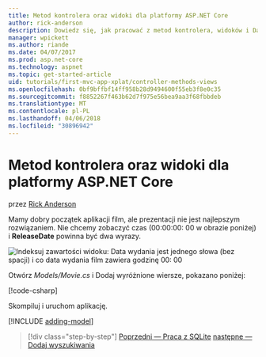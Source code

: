 ```yaml
---
title: Metod kontrolera oraz widoki dla platformy ASP.NET Core
author: rick-anderson
description: Dowiedz się, jak pracować z metod kontrolera, widoków i DataAnnotations w ASP.NET Core.
manager: wpickett
ms.author: riande
ms.date: 04/07/2017
ms.prod: asp.net-core
ms.technology: aspnet
ms.topic: get-started-article
uid: tutorials/first-mvc-app-xplat/controller-methods-views
ms.openlocfilehash: 0bf9bffbf14ff958b28d9494600f55eb3f8e0c35
ms.sourcegitcommit: f8852267f463b62d7f975e56bea9aa3f68fbbdeb
ms.translationtype: MT
ms.contentlocale: pl-PL
ms.lasthandoff: 04/06/2018
ms.locfileid: "30896942"
---
```

# <a name="controller-methods-and-views-in-aspnet-core"></a>Metod kontrolera oraz widoki dla platformy ASP.NET Core

przez [Rick Anderson](https://twitter.com/RickAndMSFT)

Mamy dobry początek aplikacji film, ale prezentacji nie jest najlepszym rozwiązaniem. Nie chcemy zobaczyć czas (00:00:00: 00 w obrazie poniżej) i **ReleaseDate** powinna być dwa wyrazy.

![Indeksuj zawartości widoku: Data wydania jest jednego słowa (bez spacji) i co data wydania film zawiera godzinę 00: 00](../../tutorials/first-mvc-app/working-with-sql/_static/m55.png)

Otwórz *Models/Movie.cs* i Dodaj wyróżnione wiersze, pokazano poniżej:

[!code-csharp[](../../tutorials/first-mvc-app/start-mvc/sample/MvcMovie/Models/MovieDate.cs?name=snippet_1&highlight=2,11-12)]

Skompiluj i uruchom aplikację.

<!-- include start
![MVC Movie application open browser showing movie data](../../tutorials/first-mvc-app/working-with-sql/_static/m55.png)

 -->

[!INCLUDE [adding-model](../../includes/mvc-intro/controller-methods-views.md)]

> [!div class="step-by-step"]
> [Poprzedni — Praca z SQLite](working-with-sql.md)
> [następne — Dodaj wyszukiwania](search.md)  
